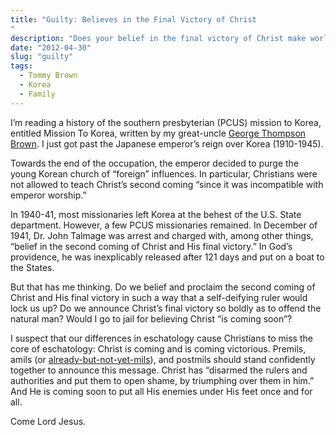 ```yaml
---
title: "Guilty: Believes in the Final Victory of Christ
"
description: "Does your belief in the final victory of Christ make worldly leaders nervous?."
date: "2012-04-30"
slug: "guilty"
tags:
  - Tommy Brown
  - Korea
  - Family
---
```


I’m reading a history of the southern presbyterian (PCUS) mission to Korea, entitled Mission To Korea, written by my great-uncle [George Thompson Brown](https://en.wikipedia.org/wiki/G._Thompson_Brown). I just got past the Japanese emperor’s reign over Korea (1910-1945).

Towards the end of the occupation, the emperor decided to purge the young Korean church of “foreign” influences. In particular, Christians were not allowed to teach Christ’s second coming “since it was incompatible with emperor worship.”

In 1940-41, most missionaries left Korea at the behest of the U.S. State department. However, a few PCUS missionaries remained. In December of 1941, Dr. John Talmage was arrest and charged with, among other things, “belief in the second coming of Christ and His final victory.” In God’s providence, he was inexplicably released after 121 days and put on a boat to the States.

But that has me thinking. Do we belief and proclaim the second coming of Christ and His final victory in such a way that a self-deifying ruler would lock us up? Do we announce Christ’s final victory so boldly as to offend the natural man? Would I go to jail for believing Christ “is coming soon”?

I suspect that our differences in eschatology cause Christians to miss the core of eschatology: Christ is coming and is coming victorious. Premils, amils (or [already-but-not-yet-mils](http://www.9marks.org/media/biblical-theology-greg-beale)), and postmils should stand confidently together to announce this message. Christ has “disarmed the rulers and authorities and put them to open shame, by triumphing over them in him.” And He is coming soon to put all His enemies under His feet once and for all.

Come Lord Jesus.